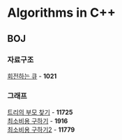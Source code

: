 # Algorithms in C++

## BOJ
### 자료구조
[회전하는 큐](https://github.com/wayandway/algorithms-cpp/blob/master/BOJ/Data-Structures/1021.cpp) - **1021** <br>

### 그래프
[트리의 부모 찾기](https://github.com/wayandway/algorithms-cpp/blob/master/BOJ/Graph/11725.cpp) - **11725** <br>
[최소비용 구하기](https://github.com/wayandway/algorithms-cpp/blob/master/BOJ/Graph/1916.cpp) - **1916** <br>
[최소비용 구하기2](https://github.com/wayandway/algorithms-cpp/blob/master/BOJ/Graph/11779.cpp) - **11779** <br>